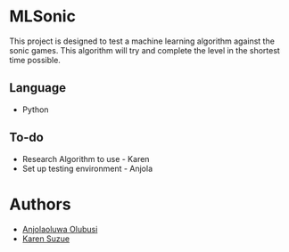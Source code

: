 # MLSonic
This project is designed to test a machine learning algorithm against the sonic games. This algorithm will try and complete the level in the shortest time possible.

## Language
 - Python

## To-do
- Research Algorithm to use - Karen
- Set up testing environment - Anjola

# Authors
- [Anjolaoluwa Olubusi](https://github.com/anjolaolubusi)
- [Karen Suzue](https://github.com/karensuzue)
